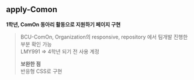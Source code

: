 ## apply-Comon
**1학년, ComOn 동아리 활동으로 지원하기 페이지 구현**
> BCU-ComOn, Organization의 responsive, repository 에서 팀개발 진행한 부분 확인 가능 <br />
> LMY991 => 4학년 되기 전 사용 계정 <br />
>
> **보완한 점** <br />
> 반응형 CSS로 구현
